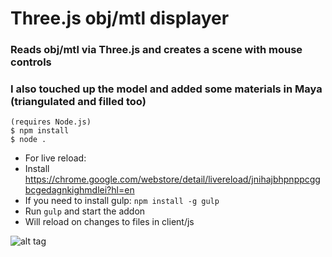 # Three.js obj/mtl displayer
### Reads obj/mtl via Three.js and creates a scene with mouse controls

### I also touched up the model and added some materials in Maya (triangulated and filled too)

```
(requires Node.js)
$ npm install
$ node . 
```
- For live reload:
- Install https://chrome.google.com/webstore/detail/livereload/jnihajbhpnppcggbcgedagnkighmdlei?hl=en
- If you need to install gulp: `npm install -g gulp`
- Run `gulp` and start the addon
- Will reload on changes to files in client/js

![alt tag](https://raw.github.com/IRog/obj_three_displayer/master/sample.png)
